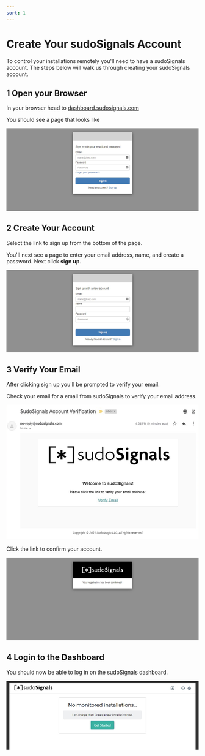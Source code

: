 ```yaml
---
sort: 1
---
```


# Create Your sudoSignals Account

To control your installations remotely you'll need to have a sudoSignals account. The steps below will walk us through creating your sudoSignals account.

## 1 Open your Browser
In your browser head to [dashboard.sudosignals.com](https://dashboard.sudosignals.com/)

You should see a page that looks like

![Create Account 001](/docs/assets/images/gettingStarted/create-account-001.png)

## 2 Create Your Account

Select the link to sign up from the bottom of the page.

You'll next see a page to enter your email address, name, and create a password. Next click **sign up**.

![Create Account 002](/docs/assets/images/gettingStarted/create-account-002.png)

## 3 Verify Your Email

After clicking sign up you'll be prompted to verify your email.

Check your email for a email from sudoSignals to verify your email address.

![Create Account 003](/docs/assets/images/gettingStarted/create-account-003.png)

Click the link to confirm your account.

![Create Account 004](/docs/assets/images/gettingStarted/create-account-004.png)


## 4 Login to the Dashboard

You should now be able to log in on the sudoSignals dashboard.

![Create Account 005](/docs/assets/images/gettingStarted/create-account-005.png)

